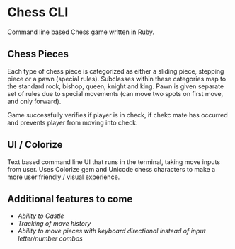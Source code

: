 # Chess CLI

Command line based Chess game written in Ruby.

## Chess Pieces

Each type of chess piece is categorized as either a sliding piece, stepping piece or a pawn (special rules). Subclasses within these categories map to the standard rook, bishop, queen, knight and king. Pawn is given separate set of rules due to special movements (can move two spots on first move, and only forward).

Game successfully verifies if player is in check, if chekc mate has occurred and prevents player from moving into check.


## UI / Colorize

Text based command line UI that runs in the terminal, taking move inputs from user.  Uses Colorize gem and Unicode chess characters to make a more user friendly / visual experience.

## Additional features to come

- _Ability to Castle_
- _Tracking of move history_
- _Ability to move pieces with keyboard directional instead of input letter/number combos_

